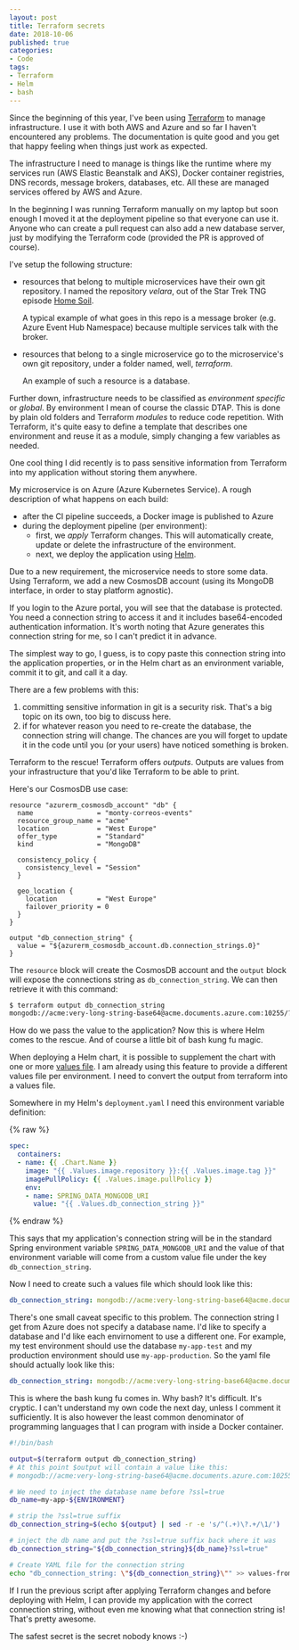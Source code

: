```yaml
---
layout: post
title: Terraform secrets
date: 2018-10-06
published: true
categories:
- Code
tags:
- Terraform
- Helm
- bash
---
```

Since the beginning of this year, I've been using [Terraform] to manage
infrastructure. I use it with both AWS and Azure and so far I haven't
encountered any problems. The documentation is quite good and you get that happy
feeling when things just work as expected.

The infrastructure I need to manage is things like the runtime where my services
run (AWS Elastic Beanstalk and AKS), Docker container registries, DNS records,
message brokers, databases, etc. All these are managed services offered by AWS
and Azure.

In the beginning I was running Terraform manually on my laptop but soon enough I
moved it at the deployment pipeline so that everyone can use it. Anyone who can
create a pull request can also add a new database server, just by modifying the
Terraform code (provided the PR is approved of course).

I've setup the following structure:

- resources that belong to multiple microservices have their own git repository.
  I named the repository *velara*, out of the Star Trek TNG episode [Home Soil].

  A typical example of what goes in this repo is a message broker
  (e.g. Azure Event Hub Namespace) because multiple services talk with the
  broker.

- resources that belong to a single microservice go to the microservice's own
  git repository, under a folder named, well, *terraform*.

  An example of such a resource is a database.

Further down, infrastructure needs to be classified as _environment specific_ or
_global_. By environment I mean of course the classic DTAP. This is done by
plain old folders and Terraform *modules* to reduce code repetition. With
Terraform, it's quite easy to define a template that describes one environment
and reuse it as a module, simply changing a few variables as needed.

One cool thing I did recently is to pass sensitive information from Terraform
into my application without storing them anywhere.

My microservice is on Azure (Azure Kubernetes Service). A rough description of
what happens on each build:

- after the CI pipeline succeeds, a Docker image is published to Azure
- during the deployment pipeline (per environment):
  - first, we *apply* Terraform changes. This will automatically create, update
    or delete the infrastructure of the environment.
  - next, we deploy the application using [Helm].

Due to a new requirement, the microservice needs to store some data. Using
Terraform, we add a new CosmosDB account (using its MongoDB interface, in order
to stay platform agnostic).

If you login to the Azure portal, you will see that the database is protected.
You need a connection string to access it and it includes base64-encoded
authentication information. It's worth noting that Azure generates this
connection string for me, so I can't predict it in advance.

The simplest way to go, I guess, is to copy paste this connection string into
the application properties, or in the Helm chart as an environment variable,
commit it to git, and call it a day.

There are a few problems with this:

1. committing sensitive information in git is a security risk. That's a big
   topic on its own, too big to discuss here.
2. if for whatever reason you need to re-create the database, the connection
   string will change. The chances are you will forget to update it in the code
   until you (or your users) have noticed something is broken.

Terraform to the rescue! Terraform offers *outputs*. Outputs are values from
your infrastructure that you'd like Terraform to be able to print.

Here's our CosmosDB use case:

```
resource "azurerm_cosmosdb_account" "db" {
  name                = "monty-correos-events"
  resource_group_name = "acme"
  location            = "West Europe"
  offer_type          = "Standard"
  kind                = "MongoDB"

  consistency_policy {
    consistency_level = "Session"
  }

  geo_location {
    location          = "West Europe"
    failover_priority = 0
  }
}

output "db_connection_string" {
  value = "${azurerm_cosmosdb_account.db.connection_strings.0}"
}
```

The `resource` block will create the CosmosDB account and the `output` block
will expose the connections string as `db_connection_string`. We can then
retrieve it with this command:

```bash
$ terraform output db_connection_string
mongodb://acme:very-long-string-base64@acme.documents.azure.com:10255/?ssl=true
```

How do we pass the value to the application? Now this is where Helm comes to the
rescue. And of course a little bit of bash kung fu magic.

When deploying a Helm chart, it is possible to supplement the chart with one or
more [values file]. I am already using this feature to provide a different
values file per environment. I need to convert the output from terraform into a
values file.

Somewhere in my Helm's `deployment.yaml` I need this environment variable
definition:

{% raw %}
```yaml
spec:
  containers:
  - name: {{ .Chart.Name }}
    image: "{{ .Values.image.repository }}:{{ .Values.image.tag }}"
    imagePullPolicy: {{ .Values.image.pullPolicy }}
    env:
    - name: SPRING_DATA_MONGODB_URI
      value: "{{ .Values.db_connection_string }}"
```
{% endraw %}

This says that my application's connection string will be in the standard
Spring environment variable `SPRING_DATA_MONGODB_URI` and the value of that
environment variable will come from a custom value file under the key
`db_connection_string`.

Now I need to create such a values file which should look like this:

```yaml
db_connection_string: mongodb://acme:very-long-string-base64@acme.documents.azure.com:10255/?ssl=true
```

There's one small caveat specific to this problem. The connection string I get
from Azure does not specify a database name. I'd like to specify a database
and I'd like each envirnoment to use a different one. For example, my test
environment should use the database `my-app-test` and my production environment
should use `my-app-production`. So the yaml file should actually look like this:

```yaml
db_connection_string: mongodb://acme:very-long-string-base64@acme.documents.azure.com:10255/my-app-my-environment?ssl=true
```

This is where the bash kung fu comes in. Why bash? It's difficult. It's cryptic.
I can't understand my own code the next day, unless I comment it sufficiently.
It is also however the least common denominator of programming languages that
I can program with inside a Docker container.

```bash
#!/bin/bash

output=$(terraform output db_connection_string)
# At this point $output will contain a value like this:
# mongodb://acme:very-long-string-base64@acme.documents.azure.com:10255/?ssl=true

# We need to inject the database name before ?ssl=true
db_name=my-app-${ENVIRONMENT}

# strip the ?ssl=true suffix
db_connection_string=$(echo ${output} | sed -r -e 's/^(.+)\?.+/\1/')

# inject the db name and put the ?ssl=true suffix back where it was
db_connection_string="${db_connection_string}${db_name}?ssl=true"

# Create YAML file for the connection string
echo "db_connection_string: \"${db_connection_string}\"" >> values-from-terraform.yaml
```

If I run the previous script after applying Terraform changes and before
deploying with Helm, I can provide my application with the correct connection
string, without even me knowing what that connection string is! That's
pretty awesome.

The safest secret is the secret nobody knows :-)

[Terraform]: https://www.terraform.io/
[Home Soil]: https://en.wikipedia.org/wiki/Home_Soil
[Helm]: https://helm.sh/
[values file]: https://docs.helm.sh/chart_template_guide/#values-files
